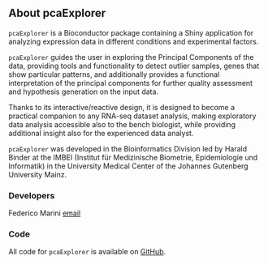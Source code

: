 ## About pcaExplorer

`pcaExplorer` is a Bioconductor package containing a Shiny application for
analyzing expression data in different conditions and experimental factors. 

`pcaExplorer` guides the user in exploring the Principal Components of the data, 
providing tools and functionality to detect outlier samples, genes that show 
particular patterns, and additionally provides a functional interpretation of 
the principal components for further quality assessment and hypothesis generation
on the input data. 

Thanks to its interactive/reactive design, it is designed to become a practical
companion to any RNA-seq dataset analysis, making exploratory data analysis 
accessible also to the bench biologist, while providing additional insight also
for the experienced data analyst.

`pcaExplorer` was developed in the Bioinformatics Division led by Harald Binder 
at the IMBEI (Institut für Medizinische Biometrie, Epidemiologie und Informatik) 
in the University Medical Center of the Johannes Gutenberg University Mainz.




### Developers

Federico Marini [email](mailto:marinif@uni-mainz.de)

### Code

All code for `pcaExplorer` is available on 
<a href="https://github.com/federicomarini/pcaExplorer" target="_blank">GitHub</a>.

